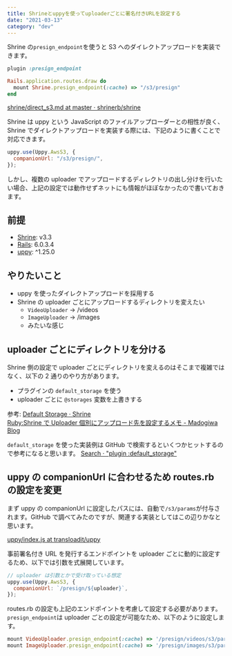 ```yaml
---
title: Shrineとuppyを使ってuploaderごとに署名付きURLを設定する
date: "2021-03-13"
category: "dev"
---
```


Shrine の`presign_endpoint`を使うと S3 へのダイレクトアップロードを実装できます。

```rb
plugin :presign_endpoint
```

```rb:routes.rb
Rails.application.routes.draw do
  mount Shrine.presign_endpoint(:cache) => "/s3/presign"
end
```

[shrine/direct_s3.md at master · shrinerb/shrine](https://github.com/shrinerb/shrine/blob/master/doc/direct_s3.md)

Shrine は uppy という JavaScript のファイルアップローダーとの相性が良く、Shrine でダイレクトアップロードを実装する際には、下記のように書くことで対応できます。

```js
uppy.use(Uppy.AwsS3, {
  companionUrl: "/s3/presign/",
});
```

しかし、複数の uploader でアップロードするディレクトリの出し分けを行いたい場合、上記の設定では動作せずネットにも情報がほぼなかったので書いておきます。

## 前提

- [Shrine](https://github.com/shrinerb/shrine): v3.3
- [Rails](https://github.com/rails/rails): 6.0.3.4
- [uppy](https://github.com/transloadit/uppy): ^1.25.0

## やりたいこと

- uppy を使ったダイレクトアップロードを採用する
- Shrine の uploader ごとにアップロードするディレクトリを変えたい
  - `VideoUploader` → /videos
  - `ImageUploader` → /images
  - みたいな感じ

## uploader ごとにディレクトリを分ける

Shrine 側の設定で uploader ごとにディレクトリを変えるのはそこまで複雑ではなく、以下の 2 通りのやり方があります。

- プラグインの `default_storage` を使う
- uploader ごとに `@storages` 変数を上書きする

参考:
[Default Storage · Shrine](https://shrinerb.com/docs/plugins/default_storage)  
[Ruby:Shrine で Uploader 個別にアップロード先を設定するメモ - Madogiwa Blog](https://madogiwa0124.hatenablog.com/entry/2018/05/26/101109)

`default_storage` を使った実装例は GitHub で検索するといくつかヒットするので参考になると思います。
[Search · "plugin :default_storage"](https://github.com/search?q=%22plugin+%3Adefault_storage%22&type=code)

## uppy の companionUrl に合わせるため routes.rb の設定を変更

まず uppy の companionUrl に設定したパスには、自動で`/s3/params`が付与されます。GitHub で調べてみたのですが、関連する実装としてはこの辺りかなと思います。

[uppy/index.js at transloadit/uppy](https://github.com/transloadit/uppy/blob/d4e9e2ed21d94b8e54f513cc88d75efc7a25a943/packages/%40uppy/aws-s3/src/index.js#L130)

事前署名付き URL を発行するエンドポイントを uploader ごとに動的に設定するため、以下では引数を式展開しています。

```js
// uploader は引数とかで受け取っている想定
uppy.use(Uppy.AwsS3, {
  companionUrl: `/presign/${uploader}`,
});
```

routes.rb の設定も上記のエンドポイントを考慮して設定する必要があります。`presign_endpoint`は uploader ごとの設定が可能なため、以下のように設定します。

```rb:routes.rb
mount VideoUploader.presign_endpoint(:cache) => '/presign/videos/s3/params'
mount ImageUploader.presign_endpoint(:cache) => '/presign/images/s3/params'
```
